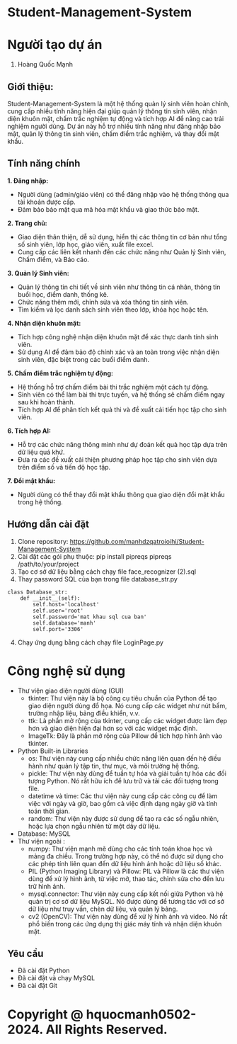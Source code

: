 # Student-Management-System
# Người tạo dự án
1. Hoàng Quốc Mạnh 
## Giới thiệu:
Student-Management-System là một hệ thống quản lý sinh viên hoàn chỉnh, cung cấp nhiều tính năng hiện đại giúp quản lý thông tin sinh viên, nhận diện khuôn mặt, chấm trắc nghiệm tự động và tích hợp AI để nâng cao trải nghiệm người dùng. Dự án này hỗ trợ nhiều tính năng như đăng nhập bảo mật, quản lý thông tin sinh viên, chấm điểm trắc nghiệm, và thay đổi mật khẩu.

## Tính năng chính

**1. Đăng nhập:**

- Người dùng (admin/giáo viên) có thể đăng nhập vào hệ thống thông qua tài khoản được cấp.
- Đảm bảo bảo mật qua mã hóa mật khẩu và giao thức bảo mật.
  
**2. Trang chủ:**

- Giao diện thân thiện, dễ sử dụng, hiển thị các thông tin cơ bản như tổng số sinh viên, lớp học, giáo viên, xuất file excel.
- Cung cấp các liên kết nhanh đến các chức năng như Quản lý Sinh viên, Chấm điểm, và Báo cáo.
  
**3. Quản lý Sinh viên:**

- Quản lý thông tin chi tiết về sinh viên như thông tin cá nhân, thông tin buổi học, điểm danh, thống kê.
- Chức năng thêm mới, chỉnh sửa và xóa thông tin sinh viên.
- Tìm kiếm và lọc danh sách sinh viên theo lớp, khóa học hoặc tên.

**4. Nhận diện khuôn mặt:**

- Tích hợp công nghệ nhận diện khuôn mặt để xác thực danh tính sinh viên.
- Sử dụng AI để đảm bảo độ chính xác và an toàn trong việc nhận diện sinh viên, đặc biệt trong các buổi điểm danh.
  
**5. Chấm điểm trắc nghiệm tự động:**

- Hệ thống hỗ trợ chấm điểm bài thi trắc nghiệm một cách tự động.
- Sinh viên có thể làm bài thi trực tuyến, và hệ thống sẽ chấm điểm ngay sau khi hoàn thành.
- Tích hợp AI để phân tích kết quả thi và đề xuất cải tiến học tập cho sinh viên.
    
**6. Tích hợp AI:**

- Hỗ trợ các chức năng thông minh như dự đoán kết quả học tập dựa trên dữ liệu quá khứ.
- Đưa ra các đề xuất cải thiện phương pháp học tập cho sinh viên dựa trên điểm số và tiến độ học tập.
  
**7. Đổi mật khẩu:**

- Người dùng có thể thay đổi mật khẩu thông qua giao diện đổi mật khẩu trong hệ thống.

## Hướng dẫn cài đặt
1. Clone repository: https://github.com/manhdzqatroioihi/Student-Management-System
2. Cài đặt các gói phụ thuộc: pip install pipreqs
                              pipreqs /path/to/your/project
3. Tạo cơ sở dữ liệu bằng cách chạy file face_recognizer (2).sql
4. Thay password SQL của bạn trong file database_str.py
```
class Database_str:
    def __init__(self):
        self.host='localhost'
        self.user='root'
        self.password='mat khau sql cua ban'
        self.database='manh'
        self.port='3306'
```
4. Chạy ứng dụng bằng cách chạy file LoginPage.py
# Công nghệ sử dụng
 - Thư viện giao diện người dùng (GUI)
    + tkinter: Thư viện này là bộ công cụ tiêu chuẩn của Python để tạo giao diện người dùng đồ họa. Nó cung cấp các widget như nút bấm, trường nhập liệu, bảng điều khiển, v.v.
    + ttk: Là phần mở rộng của tkinter, cung cấp các widget được làm đẹp hơn và giao diện hiện đại hơn so với các widget mặc định.
    + ImageTk: Đây là phần mở rộng của Pillow để tích hợp hình ảnh vào tkinter.
 - Python Built-in Libraries
   + os: Thư viện này cung cấp nhiều chức năng liên quan đến hệ điều hành như quản lý tập tin, thư mục, và môi trường hệ thống.
   + pickle: Thư viện này dùng để tuần tự hóa và giải tuần tự hóa các đối tượng Python. Nó rất hữu ích để lưu trữ và tải các đối tượng trong file.
   + datetime và time: Các thư viện này cung cấp các công cụ để làm việc với ngày và giờ, bao gồm cả việc định dạng ngày giờ và tính toán thời gian.
   + random: Thư viện này được sử dụng để tạo ra các số ngẫu nhiên, hoặc lựa chọn ngẫu nhiên từ một dãy dữ liệu.
 - Database: MySQL
 - Thư viện ngoài :
   + numpy: Thư viện mạnh mẽ dùng cho các tính toán khoa học và mảng đa chiều. Trong trường hợp này, có thể nó được sử dụng cho các phép tính liên quan đến dữ liệu hình ảnh hoặc dữ liệu số khác.
   + PIL (Python Imaging Library) và Pillow: PIL và Pillow là các thư viện dùng để xử lý hình ảnh, từ việc mở, thao tác, chỉnh sửa cho đến lưu trữ hình ảnh.
   + mysql.connector: Thư viện này cung cấp kết nối giữa Python và hệ quản trị cơ sở dữ liệu MySQL. Nó được dùng để tương tác với cơ sở dữ liệu như truy vấn, chèn dữ liệu, và quản lý bảng.
   + cv2 (OpenCV): Thư viện này dùng để xử lý hình ảnh và video. Nó rất phổ biến trong các ứng dụng thị giác máy tính và nhận diện khuôn mặt.
## Yêu cầu
 - Đã cài đặt Python
 - Đã cài đặt và chạy MySQL
 - Đã cài đặt Git

# Copyright @ hquocmanh0502-2024. All Rights Reserved.
